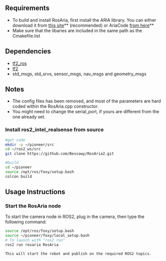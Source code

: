 
Requirements
------------

* To build and install RosAria, first install the ARIA library. You can either download it from [this site](https://web.archive.org/web/20180214114520/http://robots.mobilerobots.com/wiki/Main_Page)** (recommended) 
or AriaCode [from here](http://github.com/reedhedges/AriaCoda)**
* Make sure that the libaries are included in the same path as the Cmakefile.list

Dependencies
------------

  * [tf2_ros](https://github.com/ros2/geometry2/tree/ros2/tf2_ros)
  * [tf2](https://docs.ros.org/en/foxy/Tutorials/tf2.html) 
  * std_msgs, std_srvs, sensor_msgs, nav_msgs and geometry_msgs


Notes
-----------------------------------------
* The config files has been removed, and most of the parameters are hard coded within the RosAria.cpp constructor. 
* You might need to change the serial_port, if yours are different from the one already set.


### Install ros2_intel_realsense from source
```bash
#get code
mkdir -p ~/pioneer/src
cd ~/ros2_ws/src
git clone https://github.com/Bessawy/RosAria2.git

#build
cd ~/pioneer
source /opt/ros/foxy/setup.bash
colcon build 
```

## Usage Instructions

### Start the RosAria node
To start the camera node in ROS2, plug in the camera, then type the following command:

```bash
source /opt/ros/foxy/setup.bash
source ~/pioneer/foxy/local_setup.bash
# To launch with "ros2 run"
ros2 run rosaria RosAria

This will start the robot and publish on the required ROS2 topics.

